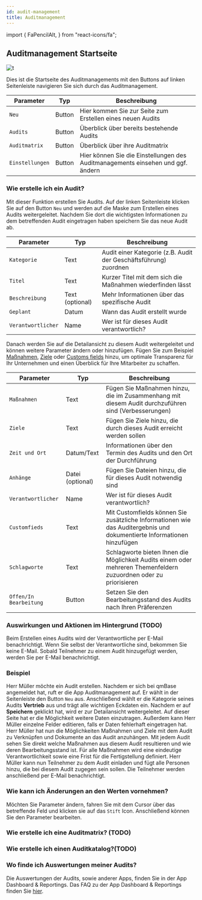 ```yaml
---
id: audit-management
title: Auditmanagement
---
```


import {
FaPencilAlt,
} from "react-icons/fa";

## Auditmanagement Startseite

![t](https://caqadmin.blob.core.windows.net/public-screenshots/All%20Integration%20Specs/Audits.png)

Dies ist die Startseite des Auditmanagements mit den Buttons auf linken Seitenleiste navigieren Sie sich durch das Auditmanagement.

| Parameter                  | Typ    | Beschreibung                                                                    |
| -------------------------- | ------ | ------------------------------------------------------------------------------- |
| <code>Neu</code>           | Button | Hier kommen Sie zur Seite zum Erstellen eines neuen Audits                      |
| <code>Audits</code>        | Button | Überblick über bereits bestehende Audits                                        |
| <code>Auditmatrix</code>   | Button | Überblick über ihre Auditmatrix                                                 |
| <code>Einstellungen</code> | Button | Hier können Sie die Einstellungen des Auditmanagements einsehen und ggf. ändern |

### Wie erstelle ich ein Audit?

Mit dieser Funktion erstellen Sie Audits. Auf der linken Seitenleiste klicken Sie auf den Button <code>Neu</code> und werden auf die Maske zum Erstellen eines Audits weitergeleitet. Nachdem Sie dort die wichtigsten Informationen zu dem betreffenden Audit eingetragen haben speichern Sie das neue Audit ab.

| Parameter                     | Typ             | Beschreibung                                                     |
| ----------------------------- | --------------- | ---------------------------------------------------------------- |
| <code>Kategorie</code>        | Text            | Audit einer Kategorie (z.B. Audit der Geschäftsführung) zuordnen |
| <code>Titel</code>            | Text            | Kurzer Titel mit dem sich die Maßnahmen wiederfinden lässt       |
| <code>Beschreibung</code>     | Text (optional) | Mehr Informationen über das spezifische Audit                    |
| <code>Geplant</code>          | Datum           | Wann das Audit erstellt wurde                                    |
| <code>Verantwortlicher</code> | Name            | Wer ist für dieses Audit verantwortlich?                         |

Danach werden Sie auf die Detailansicht zu diesem Audit weitergeleitet und können weitere Parameter ändern oder hinzufügen. Fügen Sie zum Beispiel [Maßnahmen](projects-and-tasks.md), [Ziele](goal-management.md) oder [Customs fields](faqs/80) hinzu, um optimale Transparenz für Ihr Unternehmen und einen Überblick für Ihre Mitarbeiter zu schaffen.

| Parameter                         | Typ              | Beschreibung                                                                                                           |
| --------------------------------- | ---------------- | ---------------------------------------------------------------------------------------------------------------------- |
| <code>Maßnahmen</code>            | Text             | Fügen Sie Maßnahmen hinzu, die im Zusammenhang mit diesem Audit durchzuführen sind (Verbesserungen)                    |
| <code>Ziele</code>                | Text             | Fügen Sie Ziele hinzu, die durch dieses Audit erreicht werden sollen                                                   |
| <code>Zeit und Ort</code>         | Datum/Text       | Informationen über den Termin des Audits und den Ort der Durchführung                                                  |
| <code>Anhänge</code>              | Datei (optional) | Fügen Sie Dateien hinzu, die für dieses Audit notwendig sind                                                           |
| <code>Verantwortlicher</code>     | Name             | Wer ist für dieses Audit verantwortlich?                                                                               |
| <code>Customfieds</code>          | Text             | Mit Customfields können Sie zusätzliche Informationen wie das Auditergebnis und dokumentierte Informationen hinzufügen |
| <code>Schlagworte</code>          | Text             | Schlagworte bieten Ihnen die Möglichkeit Audits einem oder mehreren Themenfeldern zuzuordnen oder zu priorisieren      |
| <code>Offen/In Bearbeitung</code> | Button           | Setzen Sie den Bearbeitungsstand des Audits nach Ihren Präferenzen                                                     |

### Auswirkungen und Aktionen im Hintergrund (TODO)

Beim Erstellen eines Audits wird der Verantwortliche per E-Mail benachrichtigt. Wenn Sie selbst der Verantwortliche sind, bekommen Sie keine E-Mail.
Sobald Teilnehmer zu einem Audit hinzugefügt werden, werden Sie per E-Mail benachrichtigt.

### Beispiel

Herr Müller möchte ein Audit erstellen. Nachdem er sich bei qmBase angemeldet hat, ruft er die App Auditmanagement auf. Er wählt in der Seitenleiste den Button <code>Neu</code> aus. Anschließend wählt er die Kategorie seines Audits **Vertrieb** aus und trägt alle wichtigen Eckdaten ein. Nachdem er auf **Speichern** geklickt hat, wird er zur Detailansicht weitergeleitet. Auf dieser Seite hat er die Möglichkeit weitere Daten einzutragen. Außerdem kann Herr Müller einzelne Felder editieren, falls er Daten fehlerhaft eingetragen hat. Herr Müller hat nun die Möglichkeiten Maßnahmen und Ziele mit dem Audit zu Verknüpfen und Dokumente an das Audit anzuhängen. Mit jedem Audit sehen Sie direkt welche Maßnahmen aus diesem Audit resultieren und wie deren Bearbeitungsstand ist. Für alle Maßnahmen wird eine eindeutige Verantwortlichkeit sowie eine Frist für die Fertigstellung definiert. Herr Müller kann nun Teilnehmer zu dem Audit einladen und fügt alle Personen hinzu, die bei diesem Audit zugegen sein sollen. Die Teilnehmer werden anschließend per E-Mail benachrichtigt.

### Wie kann ich Änderungen an den Werten vornehmen?

Möchten Sie Parameter ändern, fahren Sie mit dem Cursor über das betreffende Feld und klicken sie auf das <code>Stift</code> Icon. Anschließend können Sie den Parameter bearbeiten.

### Wie erstelle ich eine Auditmatrix? (TODO)

### Wie erstelle ich einen Auditkatalog?(TODO)

### Wo finde ich Auswertungen meiner Audits?

Die Auswertungen der Audits, sowie anderer Apps, finden Sie in der App Dashboard & Reportings. Das FAQ zu der App Dashboard & Reportings finden Sie [hier](dashboard.md).
